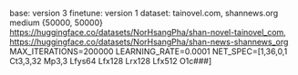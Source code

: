 base: version 3
finetune: version 1
dataset: tainovel.com, shannews.org medium {50000, 50000} https://huggingface.co/datasets/NorHsangPha/shan-novel-tainovel_com, https://huggingface.co/datasets/NorHsangPha/shan-news-shannews_org
MAX_ITERATIONS=200000
LEARNING_RATE=0.0001
NET_SPEC=[1,36,0,1 Ct3,3,32 Mp3,3 Lfys64 Lfx128 Lrx128 Lfx512 O1c###]